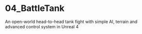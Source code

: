 # 04_BattleTank
An open-world head-to-head tank fight with simple AI, terrain and advanced control system in Unreal 4
